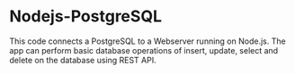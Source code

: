 Nodejs-PostgreSQL
=================
This code connects a PostgreSQL to a Webserver running on Node.js. The app can perform basic database operations of insert, update, select and delete on the database using REST API.